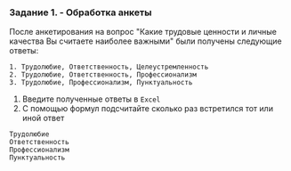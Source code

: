 ### Задание 1. - Обработка анкеты

После анкетирования на вопрос "Какие трудовые ценности и личные качества Вы считаете наиболее важными"
были получены следующие ответы:
```
1. Трудолюбие, Ответственность, Целеустремленность
2. Трудолюбие, Ответственность, Профессионализм
3. Трудолюбие, Профессионализм, Пунктуальность
```
1. Введите полученные ответы в `Excel`
2. С помощью формул подсчитайте сколько раз встретился тот или иной ответ
```
Трудолюбие
Ответственность
Профессионализм
Пунктуальность
```
